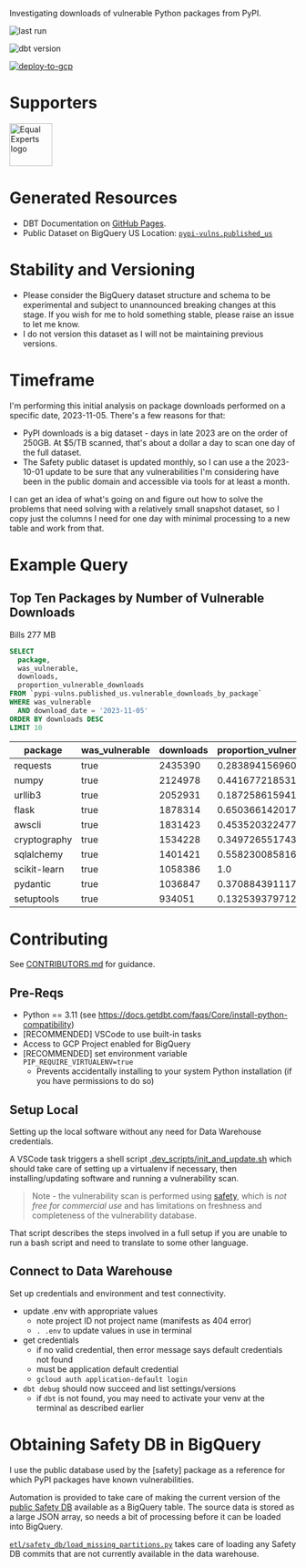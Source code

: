 Investigating downloads of vulnerable Python packages from PyPI.

![last run](https://img.shields.io/badge/dynamic/json?url=https%3A%2F%2Fbrabster.github.io%2Fpypi_vulnerabilities%2Fcatalog.json&query=%24.metadata.generated_at&label=last%20run)

![dbt version](https://img.shields.io/badge/dynamic/json?url=https%3A%2F%2Fbrabster.github.io%2Fpypi_vulnerabilities%2Fcatalog.json&query=%24.metadata.dbt_version&label=dbt%20version)

[![deploy-to-gcp](https://github.com/brabster/pypi_vulnerabilities/actions/workflows/deploy.yml/badge.svg)](https://github.com/brabster/pypi_vulnerabilities/actions/workflows/deploy.yml)


# Supporters

<a href="https://equalexperts.com">
    <img alt="Equal Experts logo"
        src="https://www.equalexperts.com/wp-content/themes/equalexperts/assets/logos/colour/equal-experts-logo-colour.png"
        style="height:75px">
    </img>
</a>

# Generated Resources

- DBT Documentation on [GitHub Pages](https://brabster.github.io/pypi_vulnerabilities).
- Public Dataset on BigQuery US Location: [`pypi-vulns.published_us`](https://console.cloud.google.com/bigquery?p=pypi-vulns&d=published_us&page=dataset)

# Stability and Versioning

- Please consider the BigQuery dataset structure and schema to be experimental and subject to unannounced breaking changes at this stage. If you wish for me to hold something stable, please raise an issue to let me know.
- I do not version this dataset as I will not be maintaining previous versions.

# Timeframe

I'm performing this initial analysis on package downloads performed on a specific date, 2023-11-05. There's a few reasons for that:

- PyPI downloads is a big dataset - days in late 2023 are on the order of 250GB. At $5/TB scanned, that's about a dollar a day to scan one day of the full dataset.
- The Safety public dataset is updated monthly, so I can use a the 2023-10-01 update to be sure that any vulnerabilities I'm considering have been in the public domain and accessible via tools for at least a month.

I can get an idea of what's going on and figure out how to solve the problems that need solving with a relatively small snapshot dataset, so I copy just the columns I need for one day with minimal processing to a new table and work from that.

# Example Query

## Top Ten Packages by Number of Vulnerable Downloads

Bills 277 MB

```sql
SELECT
  package,
  was_vulnerable,
  downloads,
  proportion_vulnerable_downloads
FROM `pypi-vulns.published_us.vulnerable_downloads_by_package`
WHERE was_vulnerable
  AND download_date = '2023-11-05'
ORDER BY downloads DESC
LIMIT 10
```

|package|was_vulnerable|downloads|proportion_vulnerable_downloads|
|-------|--------------|---------|-------------------------------|
|requests|true|2435390|0.2838941569600516|
|numpy|true|2124978|0.44167721853126357|
|urllib3|true|2052931|0.18725861594174412|
|flask|true|1878314|0.6503661420171899|
|awscli|true|1831423|0.45352032247727847|
|cryptography|true|1534228|0.34972655174363154|
|sqlalchemy|true|1401421|0.55823008581653166|
|scikit-learn|true|1058386|1.0|
|pydantic|true|1036847|0.37088439111792182|
|setuptools|true|934051|0.13253937971267768|

# Contributing

See [CONTRIBUTORS.md](CONTRIBUTORS.md) for guidance.

## Pre-Reqs

- Python == 3.11 (see https://docs.getdbt.com/faqs/Core/install-python-compatibility)
- [RECOMMENDED] VSCode to use built-in tasks
- Access to GCP Project enabled for BigQuery
- [RECOMMENDED] set environment variable `PIP_REQUIRE_VIRTUALENV=true`
    - Prevents accidentally installing to your system Python installation (if you have permissions to do so)

## Setup Local

Setting up the local software without any need for Data Warehouse credentials.

A VSCode task triggers a shell script [.dev_scripts/init_and_update.sh](.dev_scripts/init_and_update.sh)
which should take care of setting up a virtualenv if necessary, then installing/updating software and running a vulnerability scan.

> Note - the vulnerability scan is performed using [safety](https://pypi.org/project/safety/), which is *not free for commercial use* and has limitations on freshness and completeness of the vulnerability database.

That script describes the steps involved in a full setup if you are unable to run a bash script and need to translate to some other language.

## Connect to Data Warehouse

Set up credentials and environment and test connectivity.

- update .env with appropriate values
    - note project ID not project name (manifests as 404 error)
    - `. .env` to update values in use in terminal
- get credentials
    - if no valid credential, then error message says default credentials not found
    - must be application default credential
    - `gcloud auth application-default login`
- `dbt debug` should now succeed and list settings/versions
    - if `dbt` is not found, you may need to activate your venv at the terminal as described earlier

# Obtaining Safety DB in BigQuery

I use the public database used by the [safety] package as a reference for which PyPI packages have known vulnerabilities.

Automation is provided to take care of making the current version of the [public Safety DB](https://github.com/pyupio/safety-db/tree/master/data) available as a BigQuery table. The source data is stored as a large JSON array, so needs a bit of processing before it can be loaded into BigQuery.

[`etl/safety_db/load_missing_partitions.py`](etl/safety_db/load_missing_partitions.py) takes care of loading any Safety DB commits that are not currently available in the data warehouse.
